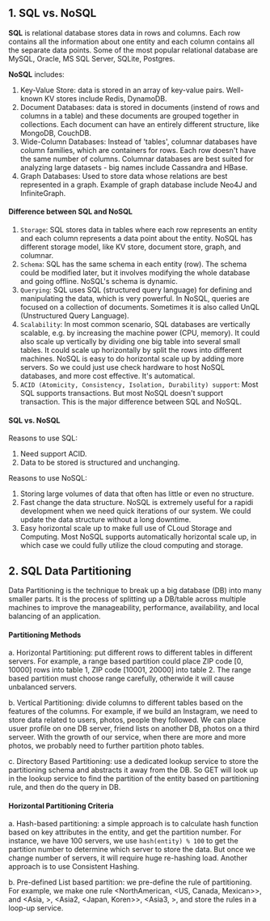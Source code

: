 
## 1. SQL vs. NoSQL

**SQL** is relational database stores data in rows and columns. Each row contains all the information about one entity and each column contains all the separate data points. Some of the most popular relational database are MySQL, Oracle, MS SQL Server, SQLite, Postgres.

**NoSQL** includes:
1. Key-Value Store: data is stored in an array of key-value pairs. Well-known KV stores include Redis, DynamoDB.
2. Document Databases: data is stored in documents (instend of rows and columns in a table) and these documents are grouped together in collections. Each document can have an entirely different structure, like MongoDB, CouchDB.
3. Wide-Column Databases: Instead of 'tables', columnar databases have column families, which are containers for rows. Each row doesn't have the same number of columns. Columnar databases are best suited for analyzing large datasets - big names include Cassandra and HBase.
4. Graph Databases: Used to store data whose relations are best represented in a graph. Example of graph database include Neo4J and InfiniteGraph.

#### Difference between SQL and NoSQL

1. `Storage`: SQL stores data in tables where each row represents an entity and each column represents a data point about the entity. NoSQL has different storage model, like KV store, document store, graph, and columnar.
2. `Schema`: SQL has the same schema in each entity (row). The schema could be modified later, but it involves modifying the whole database and going offline. NoSQL's schema is dynamic.
3. `Querying`: SQL uses SQL (structured query language) for defining and manipulating the data, which is very powerful. In NoSQL, queries are focused on a collection of documents. Sometimes it is also called UnQL (Unstructured Query Language).
4. `Scalability`: In most common scenario, SQL databases are vertically scalable, e.g. by increasing the machine power (CPU, memory). It could also scale up vertically by dividing one big table into several small tables. It could scale up horizontally by split the rows into different machines. NoSQL is easy to do horizontal scale up by adding more servers. So we could just use check hardware to host NoSQL databases, and more cost effective. It's automatical.
5. `ACID (Atomicity, Consistency, Isolation, Durability) support`: Most SQL supports transactions. But most NoSQL doesn't support transaction. This is the major difference between SQL and NoSQL.

#### SQL vs. NoSQL

Reasons to use SQL:
1. Need support ACID.
2. Data to be stored is structured and unchanging.

Reasons to use NoSQL:
1. Storing large volumes of data that often has little or even no structure.
2. Fast change the data structure. NoSQL is extremely useful for a rapidi development when we need quick iterations of our system. We could update the data structure without a long downtime.
3. Easy horizontal scale up to make full use of CLoud Storage and Computing. Most NoSQL supports automatically horizontal scale up, in which case we could fully utilize the cloud computing and storage.

## 2. SQL Data Partitioning

Data Partitioning is the technique to break up a big database (DB) into many smaller parts. It is the process of splitting up a DB/table across multiple machines to improve the manageability, performance, availability, and local balancing of an application.

#### Partitioning Methods

a. Horizontal Partitioning: put different rows to different tables in different servers. For example, a range based partition could place ZIP code [0, 10000] rows into table 1, ZIP code [10001, 20000] into table 2. The range based partition must choose range carefully, otherwide it will cause unbalanced servers.

b. Vertical Partitioning: divide columns to different tables based on the features of the columns. For example, if we build an Instagram, we need to store data related to users, photos, people they followed. We can place usuer profile on one DB server, friend lists on another DB, photos on a third serveer. With the growth of our service, when there are more and more photos, we probably need to further partition photo tables.

c. Directory Based Partitioning: use a dedicated lookup service to store the partitioning schema and abstracts it away from the DB. So GET will look up in the lookup service to find the partition of the entity based on partitioning rule, and then do the query in DB.

#### Horizontal Partitioning Criteria

a. Hash-based partitioning: a simple approach is to calculate hash function based on key attributes in the entity, and get the partition number. For instance, we have 100 servers, we use `hash(entity) % 100` to get the partition number to determine which server to store the data. But once we change number of servers, it will require huge re-hashing load. Another approach is to use Consistent Hashing.

b. Pre-defined List based partition: we pre-define the rule of partitioning. For example, we make one rule <NorthAmerican, <US, Canada, Mexican>>, and <Asia, <China>>, <Asia2, <Japan, Koren>>, <Asia3, <India>>, and store the rules in a loop-up service.
